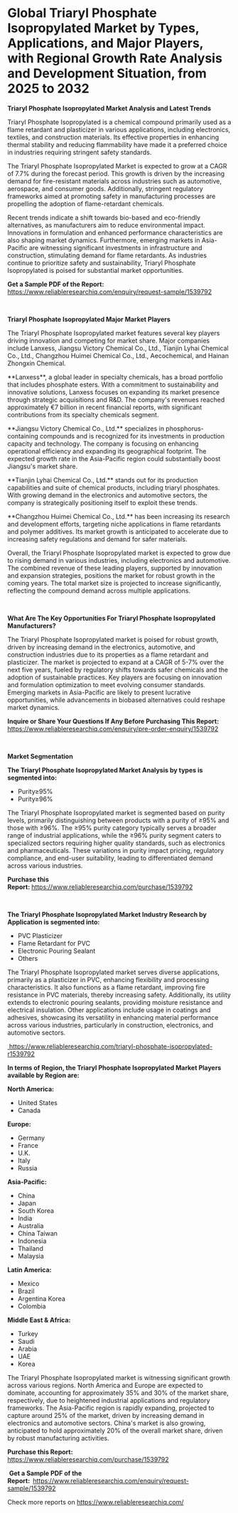 <p><h1>Global Triaryl Phosphate Isopropylated Market by Types, Applications, and Major Players, with Regional Growth Rate Analysis and Development Situation, from 2025 to 2032</h1></p><p><strong>Triaryl Phosphate Isopropylated Market Analysis and Latest Trends</strong></p>
<p><p>Triaryl Phosphate Isopropylated is a chemical compound primarily used as a flame retardant and plasticizer in various applications, including electronics, textiles, and construction materials. Its effective properties in enhancing thermal stability and reducing flammability have made it a preferred choice in industries requiring stringent safety standards.</p><p>The Triaryl Phosphate Isopropylated Market is expected to grow at a CAGR of 7.7% during the forecast period. This growth is driven by the increasing demand for fire-resistant materials across industries such as automotive, aerospace, and consumer goods. Additionally, stringent regulatory frameworks aimed at promoting safety in manufacturing processes are propelling the adoption of flame-retardant chemicals.</p><p>Recent trends indicate a shift towards bio-based and eco-friendly alternatives, as manufacturers aim to reduce environmental impact. Innovations in formulation and enhanced performance characteristics are also shaping market dynamics. Furthermore, emerging markets in Asia-Pacific are witnessing significant investments in infrastructure and construction, stimulating demand for flame retardants. As industries continue to prioritize safety and sustainability, Triaryl Phosphate Isopropylated is poised for substantial market opportunities.</p></p>
<p><strong>Get a Sample PDF of the Report:&nbsp;</strong> <a href="https://www.reliableresearchiq.com/enquiry/request-sample/1539792?utm_campaign=1877&utm_medium=2&utm_source=Github&utm_content=ia&utm_term=30012025&utm_id=triaryl-phosphate-isopropylated">https://www.reliableresearchiq.com/enquiry/request-sample/1539792</a></p>
<p>&nbsp;</p>
<p><strong>Triaryl Phosphate Isopropylated Major Market Players</strong></p>
<p><p>The Triaryl Phosphate Isopropylated market features several key players driving innovation and competing for market share. Major companies include Lanxess, Jiangsu Victory Chemical Co., Ltd., Tianjin Lyhai Chemical Co., Ltd., Changzhou Huimei Chemical Co., Ltd., Aecochemical, and Hainan Zhongxin Chemical.</p><p>**Lanxess**, a global leader in specialty chemicals, has a broad portfolio that includes phosphate esters. With a commitment to sustainability and innovative solutions, Lanxess focuses on expanding its market presence through strategic acquisitions and R&D. The company's revenues reached approximately €7 billion in recent financial reports, with significant contributions from its specialty chemicals segment.</p><p>**Jiangsu Victory Chemical Co., Ltd.** specializes in phosphorus-containing compounds and is recognized for its investments in production capacity and technology. The company is focusing on enhancing operational efficiency and expanding its geographical footprint. The expected growth rate in the Asia-Pacific region could substantially boost Jiangsu's market share.</p><p>**Tianjin Lyhai Chemical Co., Ltd.** stands out for its production capabilities and suite of chemical products, including triaryl phosphates. With growing demand in the electronics and automotive sectors, the company is strategically positioning itself to exploit these trends.</p><p>**Changzhou Huimei Chemical Co., Ltd.** has been increasing its research and development efforts, targeting niche applications in flame retardants and polymer additives. Its market growth is anticipated to accelerate due to increasing safety regulations and demand for safer materials.</p><p>Overall, the Triaryl Phosphate Isopropylated market is expected to grow due to rising demand in various industries, including electronics and automotive. The combined revenue of these leading players, supported by innovation and expansion strategies, positions the market for robust growth in the coming years. The total market size is projected to increase significantly, reflecting the compound demand across multiple applications.</p></p>
<p>&nbsp;</p>
<p><strong>What Are The Key Opportunities For Triaryl Phosphate Isopropylated Manufacturers?</strong></p>
<p><p>The Triaryl Phosphate Isopropylated market is poised for robust growth, driven by increasing demand in the electronics, automotive, and construction industries due to its properties as a flame retardant and plasticizer. The market is projected to expand at a CAGR of 5-7% over the next five years, fueled by regulatory shifts towards safer chemicals and the adoption of sustainable practices. Key players are focusing on innovation and formulation optimization to meet evolving consumer standards. Emerging markets in Asia-Pacific are likely to present lucrative opportunities, while advancements in biobased alternatives could reshape market dynamics.</p></p>
<p><strong>Inquire or Share Your Questions If Any Before Purchasing This Report:</strong> <a href="https://www.reliableresearchiq.com/enquiry/pre-order-enquiry/1539792?utm_campaign=1877&utm_medium=2&utm_source=Github&utm_content=ia&utm_term=30012025&utm_id=triaryl-phosphate-isopropylated">https://www.reliableresearchiq.com/enquiry/pre-order-enquiry/1539792</a></p>
<p>&nbsp;</p>
<p><strong>Market Segmentation</strong></p>
<p><strong>The Triaryl Phosphate Isopropylated Market Analysis by types is segmented into:</strong></p>
<p><ul><li>Purity≥95%</li><li>Purity≥96%</li></ul></p>
<p><p>The Triaryl Phosphate Isopropylated market is segmented based on purity levels, primarily distinguishing between products with a purity of ≥95% and those with ≥96%. The ≥95% purity category typically serves a broader range of industrial applications, while the ≥96% purity segment caters to specialized sectors requiring higher quality standards, such as electronics and pharmaceuticals. These variations in purity impact pricing, regulatory compliance, and end-user suitability, leading to differentiated demand across various industries.</p></p>
<p><strong>Purchase this Report:&nbsp;</strong><a href="https://www.reliableresearchiq.com/purchase/1539792?utm_campaign=1877&utm_medium=2&utm_source=Github&utm_content=ia&utm_term=30012025&utm_id=triaryl-phosphate-isopropylated">https://www.reliableresearchiq.com/purchase/1539792</a></p>
<p>&nbsp;</p>
<p><strong>The Triaryl Phosphate Isopropylated Market Industry Research by Application is segmented into:</strong></p>
<p><ul><li>PVC Plasticizer</li><li>Flame Retardant for PVC</li><li>Electronic Pouring Sealant</li><li>Others</li></ul></p>
<p><p>The Triaryl Phosphate Isopropylated market serves diverse applications, primarily as a plasticizer in PVC, enhancing flexibility and processing characteristics. It also functions as a flame retardant, improving fire resistance in PVC materials, thereby increasing safety. Additionally, its utility extends to electronic pouring sealants, providing moisture resistance and electrical insulation. Other applications include usage in coatings and adhesives, showcasing its versatility in enhancing material performance across various industries, particularly in construction, electronics, and automotive sectors.</p></p>
<p><a href="https://www.reliableresearchiq.com/triaryl-phosphate-isopropylated-r1539792?utm_campaign=1877&utm_medium=2&utm_source=Github&utm_content=ia&utm_term=30012025&utm_id=triaryl-phosphate-isopropylated">&nbsp;https://www.reliableresearchiq.com/triaryl-phosphate-isopropylated-r1539792</a></p>
<p><strong>In terms of Region, the Triaryl Phosphate Isopropylated Market Players available by Region are:</strong></p>
<p>
    <p> <strong> North America: </strong>
        <ul>
            <li>United States</li>
            <li>Canada</li>
        </ul>
        </p> 
    <p> <strong> Europe: </strong>
        <ul>
            <li>Germany</li>
            <li>France</li>
            <li>U.K.</li>
            <li>Italy</li>
            <li>Russia</li>
        </ul>
        </p> 
    <p> <strong> Asia-Pacific: </strong>
        <ul>
            <li>China</li>
            <li>Japan</li>
            <li>South Korea</li>
            <li>India</li>
            <li>Australia</li>
            <li>China Taiwan</li>
            <li>Indonesia</li>
            <li>Thailand</li>
            <li>Malaysia</li>
        </ul>
        </p> 
    <p> <strong> Latin America: </strong>
        <ul>
            <li>Mexico</li>
            <li>Brazil</li>
            <li>Argentina Korea</li>
            <li>Colombia</li>
        </ul>
        </p> 
    <p> <strong> Middle East & Africa: </strong>
        <ul>
            <li>Turkey</li>
            <li>Saudi</li>
            <li>Arabia</li>
            <li>UAE</li>
            <li>Korea</li>
        </ul>
    </p>
    </p>
<p><p>The Triaryl Phosphate Isopropylated market is witnessing significant growth across various regions. North America and Europe are expected to dominate, accounting for approximately 35% and 30% of the market share, respectively, due to heightened industrial applications and regulatory frameworks. The Asia-Pacific region is rapidly expanding, projected to capture around 25% of the market, driven by increasing demand in electronics and automotive sectors. China's market is also growing, anticipated to hold approximately 20% of the overall market share, driven by robust manufacturing activities.</p></p>
<p><strong>Purchase this Report: </strong><a href="https://www.reliableresearchiq.com/purchase/1539792?utm_campaign=1877&utm_medium=2&utm_source=Github&utm_content=ia&utm_term=30012025&utm_id=triaryl-phosphate-isopropylated">https://www.reliableresearchiq.com/purchase/1539792</a></p>
<p>&nbsp;<strong>Get a Sample PDF of the Report:&nbsp;&nbsp;</strong><a href="https://www.reliableresearchiq.com/enquiry/request-sample/1539792?utm_campaign=1877&utm_medium=2&utm_source=Github&utm_content=ia&utm_term=30012025&utm_id=triaryl-phosphate-isopropylated">https://www.reliableresearchiq.com/enquiry/request-sample/1539792</a></p>
<p><strong></strong></p>
<p>Check more reports on <a href="https://www.reliableresearchiq.com/?utm_campaign=1877&utm_medium=2&utm_source=Github&utm_content=ia&utm_term=30012025&utm_id=triaryl-phosphate-isopropylated">https://www.reliableresearchiq.com/</a></p>